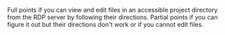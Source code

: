 Full points if you can view and edit files in an accessible project directory from the  RDP server by following their directions.  Partial points if you can figure it out but their directions don't work or if you cannot edit files.